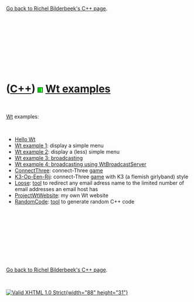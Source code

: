

[Go back to Richel Bilderbeek's C++ page](Cpp.htm).

 

 

 

 

 

([C++](Cpp.htm)) ![Wt](PicWt.png) [Wt examples](CppWtExample.htm)
=================================================================

 

[Wt](CppWt.htm) examples:

 

-   [Hello Wt](CppHelloWt.htm)
-   [Wt example 1](CppWtExample1.htm): display a simple menu
-   [Wt example 2](CppWtExample2.htm): display a (less) simple menu
-   [Wt example 3: broadcasting](CppWtExample3.htm)
-   [Wt example 4: broadcasting using
    WtBroadcastServer](CppWtExample4.htm)
-   [ConnectThree](GameConnectThree.htm): connect-Three
    [game](Games.htm)
-   [K3-Op-Een-Rij](GameK3OpEenRij.htm): connect-Three [game](Games.htm)
    with K3 (a flemish girlyband) style
-   [Loose](ToolLoose.htm): [tool](Tools.htm) to redirect any email
    adress name to the limited number of email addresses an email host
    has
-   [ProjectWtWebsite](ProjectWtWebsite.htm): my own Wt website
-   [RandomCode](ToolRandomCode.htm): [tool](Tools.htm) to generate
    random C++ code

 

 

 

 

 

[Go back to Richel Bilderbeek's C++ page](Cpp.htm).



 

[![Valid XHTML 1.0 Strict](valid-xhtml10.png){width="88"
height="31"}](http://validator.w3.org/check?uri=referer)
